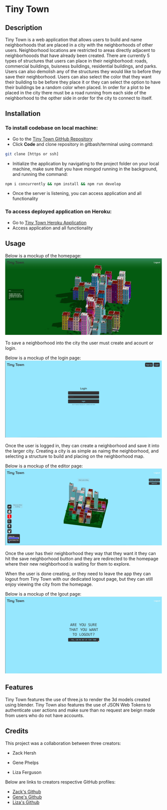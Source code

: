 # Tiny Town

## Description
Tiny Town is a web application that allows users to build and name neighborhoods that are placed in a city with the neighborhoods of other users. Neighborhood locations are restricted to areas directly adjacent to neighborhooods that have already been created. There are currently 5 types of structures that users can place in their neighborhood: roads, commercial buildings, buisness buildings, residential buildings, and parks. Users can also demolish any of the structures they would like to before they save their neighborhood. Users can also select the color that they want their building to be before they place it or they can select the option to have their buildings be a random color when placed. In order for a plot to be placed in the city there must be a road running from each side of the neighborhood to the opther side in order for the city to connect to itself. 

## Installation
### To install codebase on local machine: 
- Go to the [Tiny Town GitHub Repository](https://github.com/Gpphelps/tiny-town)
- Click **Code** and clone repository in gitbash/terminal using command: 
```sh
git clone [https or ssh]
```
- Initialize the application by navigating to the project folder on your local machine, make sure that you have mongod running in the background, and running the command: 
```sh
npm i concurrently && npm install && npm run develop
```
- Once the server is listening, you can access application and all functionality

### To access deployed application on Heroku:
- Go to [Tiny Town Heroku Application](https://tiny-town.herokuapp.com)
- Access application and all functionality

## Usage

Below is a mockup of the homepage:
![Tiny Town Home Page](client/public/assets/images/LoggedIn.png)

To save a neighborhood into the city the user must create and acount or login.

Below is a mockup of the login page:
![Tiny Town Login/Sign up Page](client/public/assets/images/TinyTownLogin.png)

Once the user is logged in, they can create a neighborhood and save it into the larger city. Creating a city is as simple as naimg the neighborhood, and selecting a structure to build and placing on the neighborhood map. 

Below is a mockup of the editor page: 
![Tiny Town City Editor Page](client/public/assets/images/TinyTownEditor.png)

Once the user has their neighborhood they way that they want it they can hit the save neighborhood button and they are redirected to the homepage where their new neighborhood is waiting for them to explore. 

When the user is done creating, or they need to leave the app they can logout from Tiny Town with our dedicated logout page, but they can still enjoy viewing the city from the homepage.

Below is a mockup of the lgout page: 
![Tiny Town Editor Page](client/public/assets/images/TinyTownLogout.png)

## Features 
Tiny Town features the use of three.js to render the 3d models created using blender. Tiny Town also features the use of JSON Web Tokens to authenticate user actions and make sure than no request are beign made from users who do not have accounts.

## Credits 

This project was a collaboration between three creators: 
- Zack Hersh

- Gene Phelps

- Liza Ferguson

Below are links to creators respective GitHub profiles:
- [Zack's Github](https://github.com/zackshersh)
- [Gene's Github](https://github.com/Gpphelps)
- [Liza's Github](https://github.com/lizaferguson)
